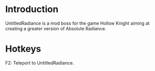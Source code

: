 # Introduction
UntitledRadiance is a mod boss for the game Hollow Knight aiming at creating a greater version of Absolute Radiance.

# Hotkeys
F2: Teleport to UntitledRadiance.